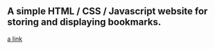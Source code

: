 ## A simple HTML / CSS / Javascript website for storing and displaying bookmarks.

[a link](https://haric95.github.io/bookmarks/index.html)

